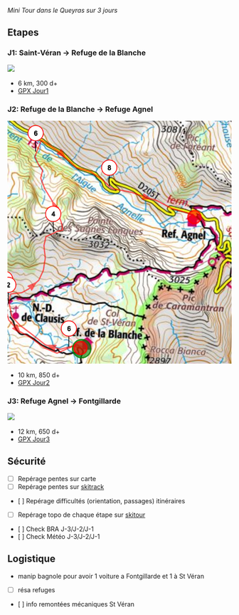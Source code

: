 
_Mini Tour dans le Queyras sur 3 jours_

## Etapes

### J1: Saint-Véran -> Refuge de la Blanche

<img src="j1.png"/>

- 6 km, 300 d+
- [GPX Jour1](j1.gpx)

<div>
<script type="text/javascript" src="https://www.openrunner.com/orservice/inorser-script.php?key=mykey&amp;ser=S09&amp;id=7150797&amp;w=800&amp;h=800&amp;hp=128&amp;k=1&amp;m=0&amp;pa=1&amp;c=0&amp;ts=1490125134"></script>
</div>

### J2: Refuge de la Blanche -> Refuge Agnel

<img src="j2.png"/>

- 10 km, 850 d+
- [GPX Jour2](j2.gpx)

<div>
<script type="text/javascript" src="https://www.openrunner.com/orservice/inorser-script.php?key=mykey&amp;ser=S09&amp;id=7150831&amp;w=800&amp;h=800&amp;hp=128&amp;k=1&amp;m=0&amp;pa=1&amp;c=0&amp;ts=1490125134"></script>
</div>

### J3: Refuge Agnel -> Fontgillarde

<img src="j3.png"/>

- 12 km, 650 d+
- [GPX Jour3](j3.gpx)

<div>
<script type="text/javascript" src="https://www.openrunner.com/orservice/inorser-script.php?key=mykey&amp;ser=S09&amp;id=7150837&amp;w=800&amp;h=800&amp;hp=128&amp;k=1&amp;m=0&amp;pa=1&amp;c=0&amp;ts=1490125134"></script>
</div>


## Sécurité

- [ ] Repérage pentes sur carte 
- [ ] Repérage pentes sur [skitrack](http://www.skitrack.fr/)
- [ ] Repérage difficultés (orientation, passages) itinéraires
- [ ] Repérage topo de chaque étape sur [skitour](http://www.skitour.fr/)
- [ ] Check BRA J-3/J-2/J-1
- [ ] Check Météo J-3/J-2/J-1

## Logistique

- manip bagnole pour avoir 1 voiture a Fontgillarde et 1 à St Véran
- [ ] résa refuges
- [ ] info remontées mécaniques St Véran
